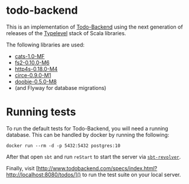 # todo-backend

This is an implementation of [Todo-Backend](https://www.todobackend.com/) using 
the next generation of releases of the 
[Typelevel](https://typelevel.org/) stack of Scala libraries.

The following libraries are used:
- [cats-1.0-MF](https://typelevel.org/cats/)
- [fs2-0.10.0-M6](https://fs2.co)
- [http4s-0.18.0-M4](https://http4s.org)
- [circe-0.9.0-M1](https://circe.github.io/circe/)
- [doobie-0.5.0-M8](http://tpolecat.github.io/doobie/)
- (and Flyway for database migrations)

# Running tests

To run the default tests for Todo-Backend, you will need a running database. 
This can be handled by docker by running the following:

```
docker run --rm -d -p 5432:5432 postgres:10
``` 

After that open `sbt` and run `reStart` to start the server via 
[`sbt-revolver`](https://github.com/spray/sbt-revolver).

Finally, visit [http://www.todobackend.com/specs/index.html?http://localhost:8080/todos/]() 
to run the test suite on your local server.
